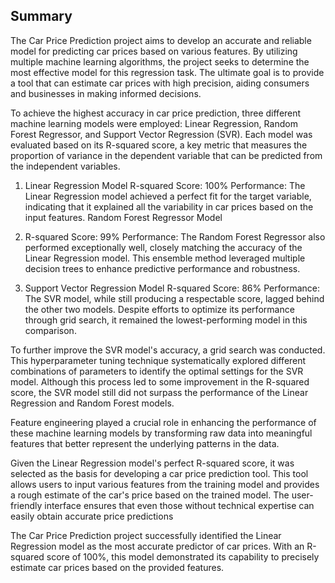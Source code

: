## Summary

The Car Price Prediction project aims to develop an accurate and reliable model for predicting car prices based on various features. By utilizing multiple machine learning algorithms, the project seeks to determine the most effective model for this regression task. The ultimate goal is to provide a tool that can estimate car prices with high precision, aiding consumers and businesses in making informed decisions.

To achieve the highest accuracy in car price prediction, three different machine learning models were employed: Linear Regression, Random Forest Regressor, and Support Vector Regression (SVR). Each model was evaluated based on its R-squared score, a key metric that measures the proportion of variance in the dependent variable that can be predicted from the independent variables.

1. Linear Regression Model
R-squared Score: 100%
Performance: The Linear Regression model achieved a perfect fit for the target variable, indicating that it explained all the variability in car prices based on the input features.
Random Forest Regressor Model

2. R-squared Score: 99%
Performance: The Random Forest Regressor also performed exceptionally well, closely matching the accuracy of the Linear Regression model. This ensemble method leveraged multiple decision trees to enhance predictive performance and robustness.

3. Support Vector Regression Model
R-squared Score: 86%
Performance: The SVR model, while still producing a respectable score, lagged behind the other two models. Despite efforts to optimize its performance through grid search, it remained the lowest-performing model in this comparison.

To further improve the SVR model's accuracy, a grid search was conducted. This hyperparameter tuning technique systematically explored different combinations of parameters to identify the optimal settings for the SVR model. Although this process led to some improvement in the R-squared score, the SVR model still did not surpass the performance of the Linear Regression and Random Forest models.

Feature engineering played a crucial role in enhancing the performance of these machine learning models by transforming raw data into meaningful features that better represent the underlying patterns in the data.

Given the Linear Regression model's perfect R-squared score, it was selected as the basis for developing a car price prediction tool. This tool allows users to input various features from the training model and provides a rough estimate of the car's price based on the trained model. The user-friendly interface ensures that even those without technical expertise can easily obtain accurate price predictions

The Car Price Prediction project successfully identified the Linear Regression model as the most accurate predictor of car prices. With an R-squared score of 100%, this model demonstrated its capability to precisely estimate car prices based on the provided features.
